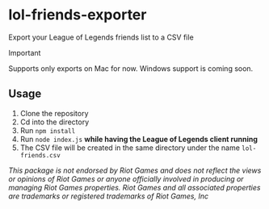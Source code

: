 # lol-friends-exporter
Export your League of Legends friends list to a CSV file

> [!IMPORTANT]  
> Supports only exports on Mac for now. Windows support is coming soon.

## Usage

1. Clone the repository
2. Cd into the directory
2. Run `npm install`
3. Run `node index.js` **while having the League of Legends client running**
4. The CSV file will be created in the same directory under the name `lol-friends.csv`


_This package is not endorsed by Riot Games and does not reflect the views or opinions of Riot Games or anyone officially involved in producing or managing Riot Games properties. Riot Games and all associated properties are trademarks or registered trademarks of Riot Games, Inc_
